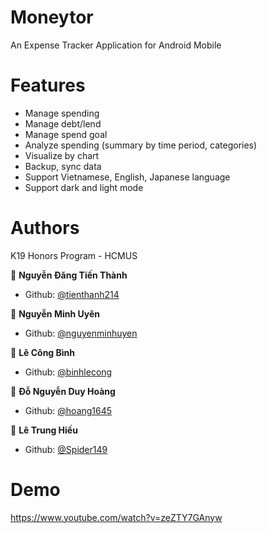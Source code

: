 # Moneytor
An Expense Tracker Application for Android Mobile

# Features
* Manage spending
* Manage debt/lend
* Manage spend goal
* Analyze spending (summary by time period, categories)
* Visualize by chart
* Backup, sync data
* Support Vietnamese, English, Japanese language
* Support dark and light mode

# Authors
K19 Honors Program - HCMUS

🧑 **Nguyễn Đăng Tiến Thành** 
- Github: [@tienthanh214](https://github.com/tienthanh214)

👧 **Nguyễn Minh Uyên** 
- Github: [@nguyenminhuyen](https://github.com/nguyenminhuyen)
 
🧑 **Lê Công Bình** 
- Github: [@binhlecong](https://github.com/binhlecong)

🧑 **Đỗ Nguyễn Duy Hoàng** 
- Github: [@hoang1645](https://github.com/hoang1645)

🧑 **Lê Trung Hiếu** 
- Github: [@Spider149](https://github.com/Spider149)

# Demo
https://www.youtube.com/watch?v=zeZTY7GAnyw
